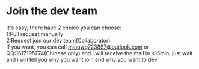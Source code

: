 # Join the dev team
It's easy, there have 2 choice you can choose:  
1:Pull request manually  
2:Request join our dev team(Collaborator)  
If you want, you can call minqwq723897@outlook.com or QQ:1617195774(Chinese only) and i will receive the mail in <15min, just wait and i will tell you why you want join and why you want to dev.
